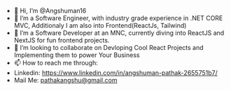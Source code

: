 - 👋 Hi, I’m @Angshuman16
- 👀 I’m a Software Engineer, with industry grade experience in .NET CORE MVC, Additionaly I am also into Frontend(ReactJs, Tailwind)
- 🌱 I’m a Software Developer at an MNC, currently diving into ReactJS and NextJS for fun frontend projects.
- 💞️ I’m looking to collaborate on Devloping Cool React Projects and Implementing them to power Your Business
- 📫 How to reach me through:
- Linkedin: https://www.linkedin.com/in/angshuman-pathak-2655751b7/
- Mail Me: pathakangshu@gmail.com

<!---
Angshuman16/Angshuman16 is a ✨ special ✨ repository because its `README.md` (this file) appears on your GitHub profile.
You can click the Preview link to take a look at your changes.
--->
